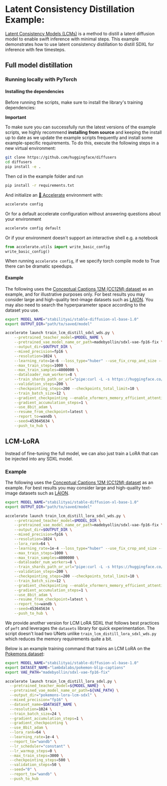 # Latent Consistency Distillation Example:

[Latent Consistency Models (LCMs)](https://arxiv.org/abs/2310.04378) is a method to distill a latent diffusion model to enable swift inference with minimal steps. This example demonstrates how to use latent consistency distillation to distill SDXL for inference with few timesteps.

## Full model distillation

### Running locally with PyTorch

#### Installing the dependencies

Before running the scripts, make sure to install the library's training dependencies:

**Important**

To make sure you can successfully run the latest versions of the example scripts, we highly recommend **installing from source** and keeping the install up to date as we update the example scripts frequently and install some example-specific requirements. To do this, execute the following steps in a new virtual environment:
```bash
git clone https://github.com/huggingface/diffusers
cd diffusers
pip install -e .
```

Then cd in the example folder and run
```bash
pip install -r requirements.txt
```

And initialize an [🤗 Accelerate](https://github.com/huggingface/accelerate/) environment with:

```bash
accelerate config
```

Or for a default accelerate configuration without answering questions about your environment

```bash
accelerate config default
```

Or if your environment doesn't support an interactive shell e.g. a notebook

```python
from accelerate.utils import write_basic_config
write_basic_config()
```

When running `accelerate config`, if we specify torch compile mode to True there can be dramatic speedups.


#### Example

The following uses the [Conceptual Captions 12M (CC12M) dataset](https://github.com/google-research-datasets/conceptual-12m) as an example, and for illustrative purposes only. For best results you may consider large and high-quality text-image datasets such as [LAION](https://laion.ai/blog/laion-400-open-dataset/). You may also need to search the hyperparameter space according to the dataset you use.

```bash
export MODEL_NAME="stabilityai/stable-diffusion-xl-base-1.0"
export OUTPUT_DIR="path/to/saved/model"

accelerate launch train_lcm_distill_sdxl_wds.py \
    --pretrained_teacher_model=$MODEL_NAME \
    --pretrained_vae_model_name_or_path=madebyollin/sdxl-vae-fp16-fix \
    --output_dir=$OUTPUT_DIR \
    --mixed_precision=fp16 \
    --resolution=1024 \
    --learning_rate=1e-6 --loss_type="huber" --use_fix_crop_and_size --ema_decay=0.95 --adam_weight_decay=0.0 \
    --max_train_steps=1000 \
    --max_train_samples=4000000 \
    --dataloader_num_workers=8 \
    --train_shards_path_or_url="pipe:curl -L -s https://huggingface.co/datasets/laion/conceptual-captions-12m-webdataset/resolve/main/data/{00000..01099}.tar?download=true" \
    --validation_steps=200 \
    --checkpointing_steps=200 --checkpoints_total_limit=10 \
    --train_batch_size=12 \
    --gradient_checkpointing --enable_xformers_memory_efficient_attention \
    --gradient_accumulation_steps=1 \
    --use_8bit_adam \
    --resume_from_checkpoint=latest \
    --report_to=wandb \
    --seed=453645634 \
    --push_to_hub \
```

## LCM-LoRA

Instead of fine-tuning the full model, we can also just train a LoRA that can be injected into any SDXL model.

### Example

The following uses the [Conceptual Captions 12M (CC12M) dataset](https://github.com/google-research-datasets/conceptual-12m) as an example. For best results you may consider large and high-quality text-image datasets such as [LAION](https://laion.ai/blog/laion-400-open-dataset/).

```bash
export MODEL_NAME="stabilityai/stable-diffusion-xl-base-1.0"
export OUTPUT_DIR="path/to/saved/model"

accelerate launch train_lcm_distill_lora_sdxl_wds.py \
    --pretrained_teacher_model=$MODEL_DIR \
    --pretrained_vae_model_name_or_path=madebyollin/sdxl-vae-fp16-fix \
    --output_dir=$OUTPUT_DIR \
    --mixed_precision=fp16 \
    --resolution=1024 \
    --lora_rank=64 \
    --learning_rate=1e-4 --loss_type="huber" --use_fix_crop_and_size --adam_weight_decay=0.0 \
    --max_train_steps=1000 \
    --max_train_samples=4000000 \
    --dataloader_num_workers=8 \
    --train_shards_path_or_url="pipe:curl -L -s https://huggingface.co/datasets/laion/conceptual-captions-12m-webdataset/resolve/main/data/{00000..01099}.tar?download=true" \
    --validation_steps=200 \
    --checkpointing_steps=200 --checkpoints_total_limit=10 \
    --train_batch_size=12 \
    --gradient_checkpointing --enable_xformers_memory_efficient_attention \
    --gradient_accumulation_steps=1 \
    --use_8bit_adam \
    --resume_from_checkpoint=latest \
    --report_to=wandb \
    --seed=453645634 \
    --push_to_hub \
```

We provide another version for LCM LoRA SDXL that follows best practices of `peft` and leverages the `datasets` library for quick experimentation. The script doesn't load two UNets unlike `train_lcm_distill_lora_sdxl_wds.py` which reduces the memory requirements quite a bit. 

Below is an example training command that trains an LCM LoRA on the [Pokemons dataset](https://huggingface.co/datasets/lambdalabs/pokemon-blip-captions):

```bash
export MODEL_NAME="stabilityai/stable-diffusion-xl-base-1.0"
export DATASET_NAME="lambdalabs/pokemon-blip-captions"
export VAE_PATH="madebyollin/sdxl-vae-fp16-fix"

accelerate launch train_lcm_distill_lora_sdxl.py \
  --pretrained_teacher_model=${MODEL_NAME}  \
  --pretrained_vae_model_name_or_path=${VAE_PATH} \
  --output_dir="pokemons-lora-lcm-sdxl" \
  --mixed_precision="fp16" \
  --dataset_name=$DATASET_NAME \
  --resolution=1024 \
  --train_batch_size=24 \
  --gradient_accumulation_steps=1 \
  --gradient_checkpointing \
  --use_8bit_adam \
  --lora_rank=64 \
  --learning_rate=1e-4 \
  --report_to="wandb" \
  --lr_scheduler="constant" \
  --lr_warmup_steps=0 \
  --max_train_steps=3000 \
  --checkpointing_steps=500 \
  --validation_steps=50 \
  --seed="0" \
  --report_to="wandb" \
  --push_to_hub
```


